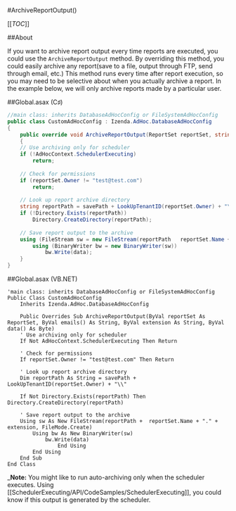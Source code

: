 #ArchiveReportOutput()

[[_TOC_]]

##About

If you want to archive report output every time reports are executed, you could use the ``ArchiveReportOutput`` method. By overriding this method, you could easily archive any report(save to a file, output through FTP, send through email, etc.) This method runs every time after report execution, so you may need to be selective about when you actually archive a report. In the example below, we will only archive reports made by a particular user. 

##Global.asax (C♯)

```csharp
//main class: inherits DatabaseAdHocConfig or FileSystemAdHocConfig
public class CustomAdHocConfig : Izenda.AdHoc.DatabaseAdHocConfig
{
    public override void ArchiveReportOutput(ReportSet reportSet, string[] emails, string extension, byte[] data)
    {    
	// Use archiving only for scheduler
	if (!AdHocContext.SchedulerExecuting)
		return;
	
	// Check for permissions
	if (reportSet.Owner != "test@test.com")
		return;
	
	// Look up report archive directory
	string reportPath = savePath + LookUpTenantID(reportSet.Owner) + "\\";
	if (!Directory.Exists(reportPath))
		Directory.CreateDirectory(reportPath);
	
	// Save report output to the archive
	using (FileStream sw = new FileStream(reportPath   reportSet.Name + "." + extension, FileMode.Create))
		using (BinaryWriter bw = new BinaryWriter(sw))
			bw.Write(data);
    }
}
```

##Global.asax (VB.NET)

```visualbasic
'main class: inherits DatabaseAdHocConfig or FileSystemAdHocConfig
Public Class CustomAdHocConfig 
    Inherits Izenda.AdHoc.DatabaseAdHocConfig

    Public Overrides Sub ArchiveReportOutput(ByVal reportSet As ReportSet, ByVal emails() As String, ByVal extension As String, ByVal data() As Byte)
	' Use archiving only for scheduler
	If Not AdHocContext.SchedulerExecuting Then Return
	
	' Check for permissions
	If reportSet.Owner != "test@test.com" Then Return
	
	' Look up report archive directory
	Dim reportPath As String = savePath + LookUpTenantID(reportSet.Owner) + "\\"

	If Not Directory.Exists(reportPath) Then Directory.CreateDirectory(reportPath)
	
	' Save report output to the archive
	Using sw As New FileStream(reportPath +  reportSet.Name + "." + extension, FileMode.Create)
		Using bw As New BinaryWriter(sw)
			bw.Write(data)
                End Using
        End Using
    End Sub
End Class
```

_**Note:** You might like to run auto-archiving only when the scheduler executes. Using [[SchedulerExecuting/API/CodeSamples/SchedulerExecuting]], you could know if this output is generated by the scheduler.